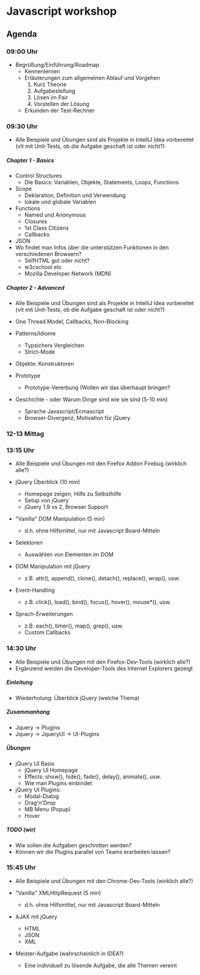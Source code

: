 # Javascript workshop

## Agenda

### 09:00 Uhr

   * Begrüßung/Einführung/Roadmap
      * Kennenlernen
      * Erläuterungen zum allgemeinen Ablauf und Vorgehen
         1. Kurz Theorie
         2. Aufgabestellung
         3. Lösen im Pair
         4. Vorstellen der Lösung
      * Erkunden der Test-Rechner

### 09:30 Uhr

   * Alle Beispiele und Übungen sind als Projekte in IntelliJ Idea vorbereitet 
   (vlt mit Unit-Tests, ob die Aufgabe geschaft ist oder nicht?)

##### Chapter 1 - Basics

   * Control Structures
      * Die Basics: Variablen, Objekte, Statements, Loops, Functions
   * Scope
      * Deklaration, Definition und Verwendung
      * lokale und globale Variablen
   * Functions
      * Named und Anonymous
      * Closures
      * 1st Class Citizens
      * Callbacks
   * JSON
   * Wo findet man Infos über die unterstützen Funktionen in den verschiedenen Browsern?
      * SelfHTML gut oder nicht?
      * w3cschool etc
      * Mozilla Developer Network (MDN)

##### Chapter 2 - Advanced

   * Alle Beispiele und Übungen sind als Projekte in IntelliJ Idea vorbereitet
   (vlt mit Unit-Tests, ob die Aufgabe geschaft ist oder nicht?)

   * One Thread Model, Callbacks, Non-Blocking
   * Patterns/Idiome
      * Typsichers Vergleichen
      * Strict-Mode
   * Objekte: Konstruktoren 
   * Prototype
      * Prototype-Vererbung (Wollen wir das überhaupt bringen?
   * Geschichte - oder Warum Dinge sind wie sie sind       (5-10 min)
      * Sprache Javascript/Ecmascript 
      * Browser-Divergenz, Motivation für jQuery

### 12-13 Mittag

### 13:15 Uhr

   * Alle Beispiele und Übungen mit den Firefox Addon Firebug (wirklich alle?)

   * jQuery Überblick (10 min)
      * Homepage zeigen, Hilfe zu Selbsthilfe             
      * Setup von jQuery
      * jQuery 1.9 vs 2, Browser Support
   * "Vanilla" DOM Manipulation                            (5 min)
      * d.h. ohne Hilfsmittel, nur mit Javascript Board-Mitteln
   * Selektoren
      * Auswählen von Elementen im DOM
   * DOM Manipulation mit jQuery
      * z.B. attr(), append(), clone(), detach(), replace(), wrap(), usw.
   * Event-Handling
      * z.B. click(), load(), bind(), focus(), hover(), mouse*(), usw.
   * Sprach-Erweiterungen
      * z.B. each(), timer(), map(), grep(), usw.
      * Custom Callbacks

### 14:30 Uhr

   * Alle Beispiele und Übungen mit den Firefox-Dev-Tools (wirklich alle?)
   * Ergänzend werden die Developer-Tools des Internet Explorers gezeigt

##### Einleitung

   * Wiederholung: Überblick jQuery (welche Thema)

##### Zusammanhang
   * Jquery -> Plugins
   * Jquery -> JqueryUI -> UI-Plugins

##### Übungen

   * jQuery UI Basis
      * jQuery UI Homepage
      * Effects: show(), hide(), fade(), delay(), animate(), usw.
      * Wie man Plugins einbindet
   * jQuery UI Plugins:
      * Modal-Dialog
      * Drag'n'Drop
      * MB Menu (Popup)
      * Hover

##### TODO (wir)
   * Wie sollen die Aufgaben geschnitten werden?
   * Können wir die Plugins parallel von Teams erarbeiten lassen?
   

### 15:45 Uhr

   * Alle Beispiele und Übungen mit den Chrome-Dev-Tools (wirklich alle?)

   * "Vanilla" XMLHttpRequest                              (5 min)
      * d.h. ohne Hilfsmittel, nur mit Javascript Board-Mitteln
   * AJAX mit jQuery
      * HTML
      * JSON
      * XML
   * Meister-Aufgabe (wahrscheinlich in IDEA?)
      * Eine individuell zu lösende Aufgabe, die alle Themen vereint


